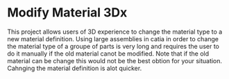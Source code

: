 # Modify Material 3Dx
This project allows users of 3D experience to change the material type to a new material definition. Using large assemblies in catia in order to change the material type of a groupe of parts is very long and requires the user to do it manually if the old material canot be modified. Note that if the old material can be change this would not be the best obtion for your situation. Cahnging the material definition is alot quicker. 
